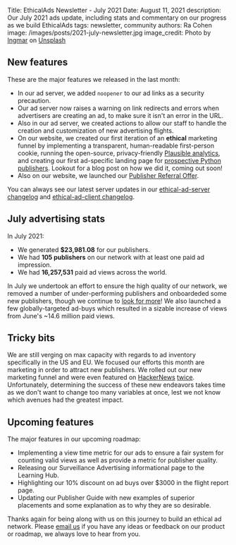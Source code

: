 Title: EthicalAds Newsletter - July 2021
Date: August 11, 2021
description: Our July 2021 ads update, including stats and commentary on our progress as we build EthicalAds
tags: newsletter, community
authors: Ra Cohen
image: /images/posts/2021-july-newsletter.jpg
image_credit: <span>Photo by <a href="https://unsplash.com/@ingmarr?utm_source=unsplash&utm_medium=referral&utm_content=creditCopyText">Ingmar</a> on <a href="https://unsplash.com/t/nature?utm_source=unsplash&utm_medium=referral&utm_content=creditCopyText">Unsplash</a></span>


## New features

These are the major features we released in the last month:

* In our ad server, we added ```noopener``` to our ad links as a security precaution.
* Our ad server now raises a warning on link redirects and errors when advertisers are creating an ad, to make sure it isn't an error in the URL. 
* Also in our ad server, we created actions to allow our staff to handle
  the creation and customization of new advertising flights.
* On our website, we created our first iteration of an **ethical** marketing funnel
  by implementing a transparent, human-readable first-person cookie,
  running the open-source, privacy-friendly [Plausible analytics](https://plausible.io/vs-google-analytics),
  and creating our first ad-specific landing page for [prospective Python publishers](https://www.ethicalads.io/publishers/topics/python/).
  Lookout for a blog post on how we did it, coming out soon!
* Also on our website, we launched our [Publisher Referral Offer](https://www.ethicalads.io/blog/2021/07/ethicalads-publisher-referral-offer-july-2021/).

You can always see our latest server updates in our [ethical-ad-server changelog](https://ethical-ad-server.readthedocs.io/en/latest/developer/changelog.html) and [ethical-ad-client changelog](https://ethical-ad-client.readthedocs.io/en/latest/changelog.html).


## July advertising stats

In July 2021:

* We generated **$23,981.08** for our publishers.
* We had **105 publishers** on our network with at least one paid ad impression.
* We had **16,257,531** paid ad views across the world.

In July we undertook an effort to ensure the high quality of our network,
we removed a number of under-performing publishers 
and onboardeded some new publishers, though we continue to [look for more](https://www.ethicalads.io/blog/2021/07/ethicalads-publisher-referral-offer-july-2021/)!
We also launched a few globally-targeted ad-buys which resulted in a sizable increase of views from June's ~14.6 million paid views. 


## Tricky bits

We are still verging on max capacity with regards to ad inventory specifically in the US and EU.
We focused our efforts this month are marketing in order to attract new publishers.
We rolled out our new marketing funnel and were even featured on
[HackerNews](https://news.ycombinator.com/item?id=27987650)
[twice](https://news.ycombinator.com/item?id=27975685).
Unfortunately, determining the success of these new endeavors
takes time as we don't want to change too many variables at once,
lest we not know which avenues had the greatest impact.



## Upcoming features

The major features in our upcoming roadmap:

* Implementing a view time metric for our ads to ensure a fair system for counting valid views
  as well as provide a metric for publisher quality.
* Releasing our Surveillance Advertising informational page to the Learning Hub.
* Highlighting our 10% discount on ad buys over $3000 in the flight report page.
* Updating our Publisher Guide with new examples of superior placements
  and some explanation as to why they are so desirable.


Thanks again for being along with us on this journey to build an ethical ad network.
Please [email us](mailto:ads@ethicalads.io) if you have any ideas or feedback on our product or roadmap,
we always love to hear from you.
